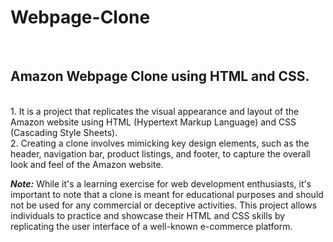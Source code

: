 # Webpage-Clone
<br>
<h2>Amazon Webpage Clone using HTML and CSS.</h2>
<br>
1. It is a project that replicates the visual appearance and layout of the Amazon website using HTML (Hypertext Markup Language) and CSS (Cascading Style Sheets).<br>
2. Creating a clone involves mimicking key design elements, such as the header, navigation bar, product listings, and footer, to capture the overall look and feel of the Amazon website.

<b><i>Note:</i></b> While it's a learning exercise for web development enthusiasts, it's important to note that a clone is meant for educational purposes and should not be used for any commercial or deceptive activities. This project allows individuals to practice and showcase their HTML and CSS skills by replicating the user interface of a well-known e-commerce platform.